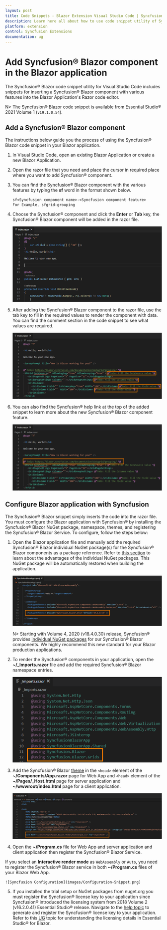 ```yaml
---
layout: post
title: Code Snippets - Blazor Extension Visual Studio Code | Syncfusion
description: Learn here all about how to use code snippet utility of Syncfusion Blazor Extension for Visual Studio Code and much more.
platform: extension
control: Syncfusion Extensions
documentation: ug
---
```


# Add Syncfusion® Blazor component in the Blazor application

The Syncfusion® Blazor code snippet utility for Visual Studio Code includes snippets for inserting a Syncfusion® Blazor component with various features into the Blazor Application's Razor code editor.

   N> The Syncfusion® Blazor code snippet is available from Essential Studio® 2021 Volume 1 (`v19.1.0.54`).

## Add a Syncfusion® Blazor component

The instructions below guide you the process of using the Syncfusion® Blazor code snippet in your Blazor application.

1. In Visual Studio Code, open an existing Blazor Application or create a new Blazor Application.

2. Open the razor file that you need and place the cursor in required place where you want to add Syncfusion® component.

3. You can find the Syncfusion® Blazor component with the various features by typing the **sf** word in the format shown below.

    ```
    sf<Syncfusion component name>-<Syncfusion component feature>
    For Example, sfgrid-grouping
    ```
4. Choose the Syncfusion® component and click the **Enter** or **Tab** key, the Syncfusion® Blazor component will be added in the razor file.

    ![Code Snippet](images/codesnippet.gif)

5. After adding the Syncfusion® Blazor component to the razor file, use the tab key to fill in the required values to render the component with data. You can find the comment section in the code snippet to see what values are required.

    ![Comment](images/Comment.png)

6. You can also find the Syncfusion® help link at the top of the added snippet to learn more about the new Syncfusion® Blazor component feature.

    ![Help](images/Help.png)

## Configure Blazor application with Syncfusion

The Syncfusion® Blazor snippet simply inserts the code into the razor file. You must configure the Blazor application with Syncfusion® by installing the Syncfusion® Blazor NuGet package, namespace, themes, and registering the Syncfusion® Blazor Service. To configure, follow the steps below:

1. Open the Blazor application file and manually add the required Syncfusion® Blazor individual NuGet package(s) for the Syncfusion® Blazor components as a package reference. Refer to [this section](https://blazor.syncfusion.com/documentation/nuget-packages#benefits-of-using-individual-nuget-packages) to learn about the advantages of the individual NuGet packages. This NuGet package will be automatically restored when building the application.

    ![NuGet Package](images/NuGet-Snippet.png)

    N> Starting with Volume 4, 2020 (v18.4.0.30) release, Syncfusion® provides [individual NuGet packages](https://blazor.syncfusion.com/documentation/nuget-packages) for our Syncfusion® Blazor components. We highly recommend this new standard for your Blazor production applications.

2. To render the Syncfusion® components in your application, open the **~/_Imports.razor** file and add the required Syncfusion® Blazor namespace entries.

    ![Namespace](images/Namespace-Snippet.png)

3. Add the Syncfusion® Blazor [theme](https://blazor.syncfusion.com/documentation/appearance/themes) in the `<head>` element of the **~/Components/App.razor** page for Web App and `<head>` element of the **~/Pages/_Host.html** page for server application and **~/wwwroot/index.html** page for a client application.

    ![Themes](images/Themes-Snippet.png)

4. Open the **~/Program.cs** file for Web App and server application and client application then register the Syncfusion® Blazor Service.

If you select an **Interactive render mode** as `WebAssembly` or `Auto`, you need to register the Syncfusion® Blazor service in both **~/Program.cs** files of your Blazor Web App.

    ![Syncfusion Configuration](images/Configuration-Snippet.png)

5. If you installed the trial setup or NuGet packages from nuget.org you must register the Syncfusion® license key to your application since Syncfusion® introduced the licensing system from 2018 Volume 2 (v16.2.0.41) Essential Studio® release. Navigate to the [help topic](https://help.syncfusion.com/common/essential-studio/licensing/overview#how-to-generate-syncfusion-license-key) to generate and register the Syncfusion® license key to your application. Refer to this [UG](https://blazor.syncfusion.com/documentation/getting-started/license-key/overview) topic for understanding the licensing details in Essential Studio® for Blazor.